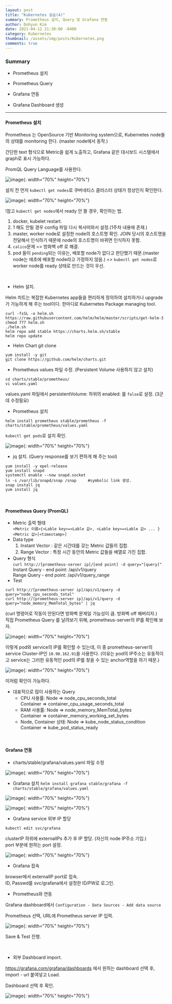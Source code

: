 ```yaml
---
layout: post
title: "Kubernetes 실습(4)"
summary: Prometheus 설치, Query 및 Grafana 연동
author: Dohyun Kim
date: 2021-04-12 21:30:00 -0400
category: Kubernetes
thumbnail: /assets/img/posts/Kubernetes.png
comments: true
---
```


### Summary

- Prometheus 설치

- Prometheus Query

- Grafana 연동

- Grafana Dashboard 생성

---

#### Prometheus 설치

Prometheus 는 OpenSource 기반 Monitoring system으로, Kubernetes node들의 상태를 monitoring 한다. (master node에서 동작.)

간단한 text 형식으로 Metric을 쉽게 노출하고, Grafana 같은 대시보드 시스템에서 graph로 표시 가능하다.

PromQL Query Language를 사용한다.

![image](https://user-images.githubusercontent.com/72643027/114351152-29e95a00-9ba5-11eb-97c2-3155128dc89e.png){: width="70%" height="70%"}

설치 전 먼저 ```kubectl get nodes```로 쿠버네티스 클러스터 상태가 정상인지 확인한다.

![image](https://user-images.githubusercontent.com/72643027/114351359-746ad680-9ba5-11eb-956e-f27cffe04658.png){: width="70%" height="70%"}

!참고 ```kubectl get nodes```에서 ready 안 뜰 경우, 확인하는 법.  
1. docker, kubelet restart.
2. 1 해도 안될 경우 config 파일 다시 복사떠와서 설정.(1주차 내용에 존재.)
3. master, worker node로 설정한 node의 호스트명 확인. JOIN 당시의 호스트명을 전달해서 인식하기 때문에 node의 호스트명이 바뀌면 인식하지 못함.
4. ```calico```문제 => 방화벽 off 로 해결.
5. pod 들이 ```pending```되는 이유는, 배포할 node가 없다고 판단했기 때문.(master node는 애초에 배포할 node라고 가정하지 않음.) => ```kubectl get nodes```로 worker node를 ready 상태로 만드는 것이 우선.  

<br/>

- Helm 설치.

Helm 차트는 복잡한 Kubernetes app들을 편리하게 정의하여 설치하거나 upgrade가 가능하게 해 주는 tool이다. 한마디로 Kubernetes Package managing tool.

```
curl -fsSL -o helm.sh https://raw.githubusercontent.com/helm/helm/master/scripts/get-helm-3
chmod 777 helm.sh
./helm.sh
helm repo add stable https://charts.helm.sh/stable
helm repo update
```

- Helm Chart git clone  
```
yum install -y git
git clone https://github.com/helm/charts.git
```

- Prometheus values 파일 수정. (Persistent Volume 사용하지 않고 설치)
```
cd charts/stable/prometheus/
vi values.yaml
```
values.yaml 파일에서 persistentVolume: 하위의 enabled: 를 ```false```로 설정. (3군데 수정필요)

- Prometheus 설치
```
helm install prometheus stable/prometheus -f charts/stable/prometheus/values.yaml
```

```kubectl get pods```로 설치 확인.

![image](https://user-images.githubusercontent.com/72643027/114353326-dfb5a800-9ba7-11eb-8c5a-b2c2b4c86a40.png){: width="70%" height="70%"}

- jq 설치. (Query response를 보기 편하게 해 주는 tool)
```
yum install -y epel-release
yum install snapd
systemctl enable --now snapd.socket
ln -s /var/lib/snapd/snap /snap     #symbolic link 생성.
snap install jq
yum install jq
```

<br/>

#### Prometheus Query (PromQL)

- Metric 출력 형태  
```<Metric 이름>{<Lable key>=<Lable 값>, <Lable key>=<Lable 값> ... }<Metric 값>[<timestamp>]```
- Data type
    1. Instant Vector : 같은 시간대를 갖는 Metric 값들의 집합.
    2. Range Vector : 특정 시간 동안의 Metric 값들을 배열로 가진 집합.
- Query 형식  
    ```curl http://[prometheus-server ip]/[end point] -d query="[query]"```  
    Instant Query - end point: /api/v1/query  
    Range Query - end point: /api/v1/query_range
- Test  
```
curl http://[prometheus-server ip]/api/v1/query -d query="node_cpu_seconds_total"
curl http://[prometheus-server ip]/api/v1/query -d query="node_memory_MemTotal_bytes" | jq
```

(curl 명령어로 작동이 안된다면 방화벽 문제일 가능성이 큼. 방화벽 off 해버리자.)   
직접 Prometheus Query 를 날려보기 위해, prometheus-server의 IP를 확인해 보자.

![image](https://user-images.githubusercontent.com/72643027/114356831-007ffc80-9bac-11eb-8c39-26c631f33d5f.png){: width="70%" height="70%"}

이렇게 pod와 service의 IP를 확인할 수 있는데, 이 중 prometheus-server의 service Cluster-IP인 ```10.98.162.91```을 사용한다. (이유는 pod의 IP주소는 유동적이고 service는 그러한 유동적인 pod의 IP를 찾을 수 있는 anchor역할을 하기 때문.)

![image](https://user-images.githubusercontent.com/72643027/114358126-894b6800-9bad-11eb-8979-abe84a314d3e.png){: width="70%" height="70%"}

이처럼 확인이 가능하다.

- 대표적으로 많이 사용하는 Query
    + CPU 사용률: Node => node_cpu_seconds_total  
                  Container => container_cpu_usage_seconds_total
    + RAM 사용률: Node => node_memory_MemTotal_bytes  
                  Container => container_memory_working_set_bytes
    + Node, Container 상태: Node => kube_node_status_condition  
                            Container => kube_pod_status_ready

<br/>

#### Grafana 연동

- charts/stable/grafana/values.yaml 파일 수정

![image](https://user-images.githubusercontent.com/72643027/114358817-505fc300-9bae-11eb-94f8-bcf0812418b6.png){: width="70%" height="70%"}

- Grafana 설치
```helm install grafana stable/grafana -f charts/stable/grafana/values.yaml```

![image](https://user-images.githubusercontent.com/72643027/114359141-a0d72080-9bae-11eb-9b4c-279043cbe409.png){: width="70%" height="70%"}

![image](https://user-images.githubusercontent.com/72643027/114359187-aaf91f00-9bae-11eb-84f0-8c681cc74ea8.png){: width="70%" height="70%"}

- Grafana service 외부 IP 할당
```
kubectl edit svc/grafana
```

clusterIP 하위에 externalIPs 추가 후 IP 할당. (자신의 node IP주소 기입.)  
port 부분에 원하는 port 설정.

![image](https://user-images.githubusercontent.com/72643027/114359392-dda31780-9bae-11eb-84ea-c07d8b484463.png){: width="70%" height="70%"}

- Grafana 접속

browser에서 externalIP port로 접속.  
ID, Passwd를 svc/grafana에서 설정한 ID/PW로 로그인.

- Prometheus와 연동

Grafana dashboard에서 ```Configuration - Data Sources - Add data source```

Prometheus 선택, URL에 Prometheus server IP 입력.

![image](https://user-images.githubusercontent.com/72643027/114360284-cf093000-9baf-11eb-9284-55d7b27dd889.png){: width="70%" height="70%"}

Save & Test 진행.

<br/>

- 외부 Dashboard import.

https://grafana.com/grafana/dashboards 에서 원하는 dashboard 선택 후, import  - url 붙여넣고 Load.

Dashboard 선택 후 확인.

![image](https://user-images.githubusercontent.com/72643027/114360746-55257680-9bb0-11eb-852a-54eb858664be.png){: width="70%" height="70%"}

